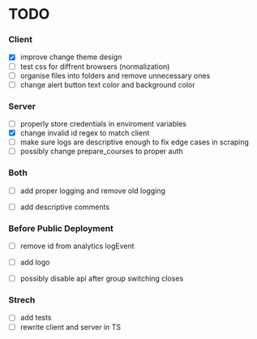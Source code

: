 # TODO

### Client
- [x] improve change theme design
- [ ] test css for diffrent browsers (normalization)
- [ ] organise files into folders and remove unnecessary ones 
- [ ] change alert button text color and background color

### Server
- [ ] properly store credentials in enviroment variables
- [x] change invalid id regex to match client
- [ ] make sure logs are descriptive enough to fix edge cases in scraping
- [ ] possibly change prepare_courses to proper auth

### Both
- [ ] add proper logging and remove old logging
- [ ] add descriptive comments


### Before Public Deployment
- [ ] remove id from analytics logEvent
- [ ] add logo
- [ ] possibly disable api after group switching closes


### Strech
- [ ] add tests
- [ ] rewrite client and server in TS